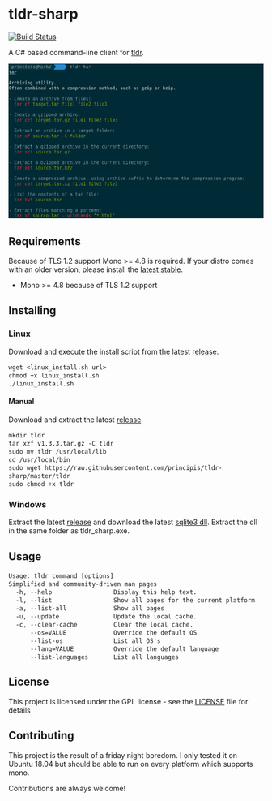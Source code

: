 # tldr-sharp

[![Build Status](https://travis-ci.org/principis/tldr-sharp.svg?branch=master)](https://travis-ci.org/principis/tldr-sharp)

A C# based command-line client for [tldr](https://github.com/tldr-pages/tldr).

![tldr screenshot](screenshot.png)

## Requirements
Because of TLS 1.2 support Mono >= 4.8 is required. If your distro comes with an older version, please install the [latest stable](https://www.mono-project.com/download/stable/).
* Mono >= 4.8 because of TLS 1.2 support

## Installing
### Linux
Download and execute the install script from the latest [release](https://github.com/principis/tldr-sharp/releases).
```
wget <linux_install.sh url>
chmod +x linux_install.sh
./linux_install.sh
```

#### Manual
Download and extract the latest [release](https://github.com/principis/tldr-sharp/releases).
```
mkdir tldr
tar xzf v1.3.3.tar.gz -C tldr
sudo mv tldr /usr/local/lib
cd /usr/local/bin
sudo wget https://raw.githubusercontent.com/principis/tldr-sharp/master/tldr
sudo chmod +x tldr
```

### Windows
Extract the latest [release](https://github.com/principis/tldr-sharp/releases) and download the latest [sqlite3 dll](https://www.sqlite.org/download.html). 
Extract the dll in the same folder as tldr_sharp.exe.

## Usage
```
Usage: tldr command [options]
Simplified and community-driven man pages
  -h, --help                 Display this help text.
  -l, --list                 Show all pages for the current platform
  -a, --list-all             Show all pages
  -u, --update               Update the local cache.
  -c, --clear-cache          Clear the local cache.
      --os=VALUE             Override the default OS
      --list-os              List all OS's
      --lang=VALUE           Override the default language
      --list-languages       List all languages
```

## License

This project is licensed under the GPL license - see the [LICENSE](LICENSE) file for details

## Contributing
This project is the result of a friday night boredom. I only tested it on Ubuntu 18.04 but should be able to run on every platform which supports mono.

Contributions are always welcome!
